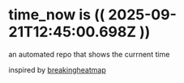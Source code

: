 # time_now is (( 2025-09-21T12:45:00.698Z ))

an automated repo that shows the currnent time

inspired by [breakingheatmap](https://github.com/breakingheatmap/breakingheatmap)